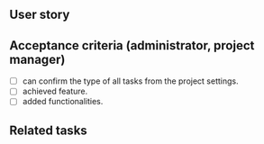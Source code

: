 ## User story 



## Acceptance criteria (administrator, project manager)

* [ ] can confirm the type of all tasks from the project settings.
* [ ] achieved feature.
* [ ] added functionalities.

## Related tasks

